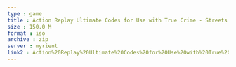 ```yaml
---
type : game
title : Action Replay Ultimate Codes for Use with True Crime - Streets of LA (USA) (Unl)
size : 150.0 M
format : iso
archive : zip
server : myrient
link2 : Action%20Replay%20Ultimate%20Codes%20for%20Use%20with%20True%20Crime%20-%20Streets%20of%20LA%20%28USA%29%20%28Unl%29
---
```

